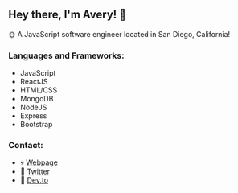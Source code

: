 ## Hey there, I'm Avery! :wave: 

:sun_with_face: A JavaScript software engineer located in San Diego, California!

### Languages and Frameworks:
- JavaScript
- ReactJS
- HTML/CSS
- MongoDB
- NodeJS
- Express
- Bootstrap

### Contact:

- :skull: [Webpage](https://averyramirez.github.io/)
- :baby_chick: [Twitter](http://twitter.com/averyramirez_)
- :notebook: [Dev.to](http://dev.to/averyramirez)


